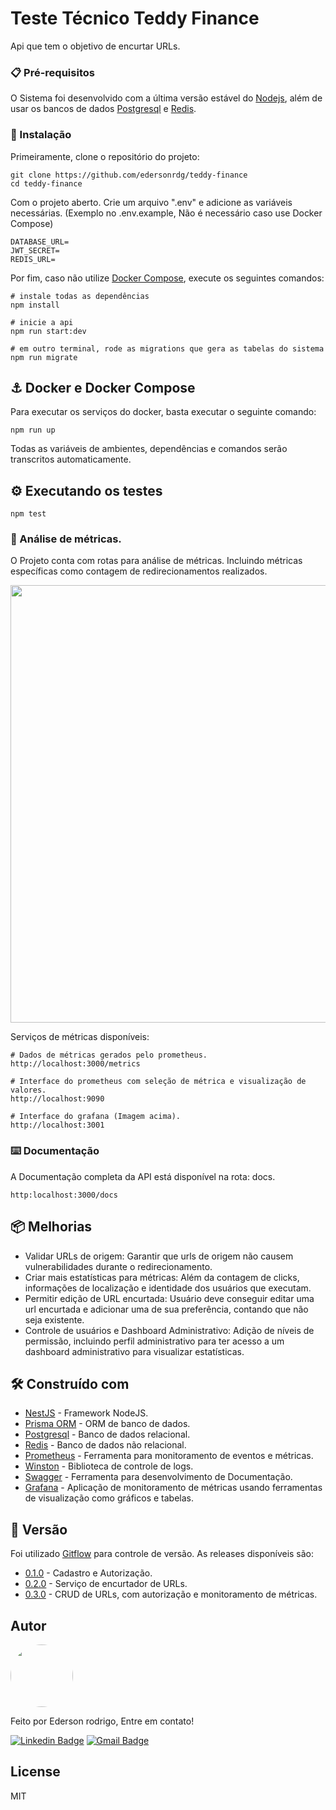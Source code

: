 
# Teste Técnico Teddy Finance

Api que tem o objetivo de encurtar URLs.


### 📋 Pré-requisitos

O Sistema foi desenvolvido com a última versão estável do [Nodejs](https://nodejs.org/en), além de usar os bancos de dados [Postgresql](https://www.postgresql.org/) e [Redis](https://redis.io/).


### 🔧 Instalação

Primeiramente, clone o repositório do projeto:

```
git clone https://github.com/edersonrdg/teddy-finance
cd teddy-finance
```

Com o projeto aberto. Crie um arquivo ".env" e adicione as variáveis necessárias. (Exemplo no .env.example, Não é necessário caso use Docker Compose)
```
DATABASE_URL=
JWT_SECRET=
REDIS_URL=
```

Por fim, caso não utilize [Docker Compose](), execute os seguintes comandos:

```
# instale todas as dependências
npm install

# inicie a api
npm run start:dev

# em outro terminal, rode as migrations que gera as tabelas do sistema
npm run migrate
```

## ⚓️ Docker e Docker Compose
Para executar os serviços do docker, basta executar o seguinte comando:

```
npm run up
```

Todas as variáveis de ambientes, dependências e comandos serão transcritos automaticamente.

## ⚙️ Executando os testes

```
npm test
```

### 🔩 Análise de métricas.

O Projeto conta com rotas para análise de métricas. Incluindo métricas específicas como contagem de redirecionamentos realizados.

<img src="https://i.ibb.co/QpSD1DT/Captura-de-tela-de-2025-01-19-21-52-34.png" width="700" />


Serviços de métricas disponíveis:

```
# Dados de métricas gerados pelo prometheus. 
http://localhost:3000/metrics

# Interface do prometheus com seleção de métrica e visualização de valores.
http://localhost:9090

# Interface do grafana (Imagem acima).
http://localhost:3001

```

### ⌨️ Documentação

A Documentação completa da API está disponível na rota: docs.

```
http:localhost:3000/docs
```

## 📦 Melhorias

- Validar URLs de origem: Garantir que urls de origem não causem vulnerabilidades durante o redirecionamento.
- Criar mais estatísticas para métricas: Além da contagem de clicks, informações de localização e identidade dos usuários que executam.
- Permitir edição de URL encurtada: Usuário deve conseguir editar uma url encurtada e adicionar uma de sua preferência, contando que não seja existente.
- Controle de usuários e Dashboard Administrativo: Adição de níveis de permissão, incluindo perfil administrativo para ter acesso a um dashboard administrativo para visualizar estatísticas.

## 🛠️ Construído com


- [NestJS](https://nestjs.com/) - Framework NodeJS.
- [Prisma ORM](https://www.prisma.io/?via=start&gad_source=1&gclid=Cj0KCQiA4rK8BhD7ARIsAFe5LXJq5NaiFwOeFc15zjCARMFxaYujLkQSj5UrHEoyGZ4wz_CcmAOcTMUaArW8EALw_wcB) - ORM de banco de dados. 
- [Postgresql](https://www.postgresql.org/) - Banco de dados relacional.
- [Redis](https://redis.io/) - Banco de dados não relacional.
- [Prometheus](https://prometheus.io/) - Ferramenta para monitoramento de eventos e métricas.
- [Winston](https://github.com/winstonjs/winston/tree/2.x) - Biblioteca de controle de logs.
- [Swagger](https://swagger.io/) - Ferramenta para desenvolvimento de Documentação.
- [Grafana](https://grafana.com/) - Aplicação de monitoramento de métricas usando ferramentas de visualização como gráficos e tabelas.

## 📌 Versão

Foi utilizado [Gitflow](https://www.atlassian.com/git/tutorials/comparing-workflows/gitflow-workflow) para controle de versão. As releases disponíveis são:

- [0.1.0](https://github.com/edersonrdg/teddy-finance/tree/release/0.1.0) - Cadastro e Autorização.
- [0.2.0](https://github.com/edersonrdg/teddy-finance/tree/release/0.2.0) - Serviço de encurtador de URLs.
- [0.3.0](https://github.com/edersonrdg/teddy-finance/tree/release/0.3.0) - CRUD de URLs, com autorização e monitoramento de métricas.

## Autor

<a href="https://github.com/edersonrdg">
 <img style="border-radius: 50%;" src="https://avatars.githubusercontent.com/u/60035985?s=460&u=3f67302dcc7cc3e33a51c71ad77fba31d6d2f6e1&v=4" width="100px;" alt=""/>
 <br />
 </a>

Feito por Ederson rodrigo, Entre em contato!

[![Linkedin Badge](https://img.shields.io/badge/-edersonsl-blue?style=flat-square&logo=Linkedin&logoColor=white&link=https://www.linkedin.com/in/edersonsl/)](https://www.linkedin.com/in/edersonsl/)
[![Gmail Badge](https://img.shields.io/badge/-edersonrodrigo31@gmail.com-c14438?style=flat-square&logo=Gmail&logoColor=white&link=mailto:edersonrodrigo31@gmail.com)](mailto:edersonrodrigo31@gmail.com)

## License

MIT
